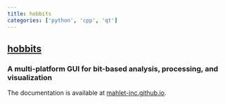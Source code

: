 ```yaml
---
title: hobbits
categories: ['python', 'cpp', 'qt']
---
```

## [hobbits](https://github.com/Mahlet-Inc/hobbits)

### A multi-platform GUI for bit-based analysis, processing, and visualization

The documentation is available at
[mahlet-inc.github.io](https://mahlet-inc.github.io).
